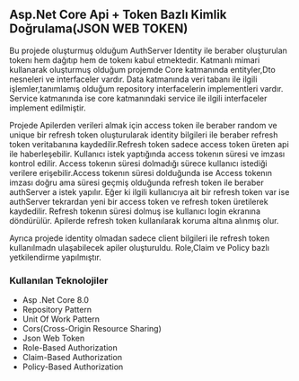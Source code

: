 ## Asp.Net Core Api + Token Bazlı Kimlik Doğrulama(JSON WEB TOKEN)

Bu projede oluşturmuş olduğum AuthServer Identity ile beraber oluşturulan tokenı hem dağıtıp hem de tokenı kabul etmektedir.
Katmanlı mimari kullanarak oluşturmuş olduğum projemde Core katmanında entityler,Dto nesneleri ve interfaceler vardır.
Data katmanında veri tabanı ile ilgili işlemler,tanımlamış olduğum repository interfacelerin implementleri  vardır.
Service katmanında ise core katmanındaki service ile ilgili interfaceler implement edilmiştir.

Projede Apilerden verileri almak için access token ile beraber random ve unique bir refresh token oluşturularak identity bilgileri ile beraber refresh token veritabanına kaydedilir.Refresh token sadece access token üreten api ile haberleşebilir.
Kullanıcı istek yaptığında access tokenın süresi ve imzası kontrol edilir.
Access tokenın süresi dolmadığı sürece kullanıcı istediği verilere erişebilir.Access tokenın süresi dolduğunda ise Access tokenın imzası doğru ama süresi geçmiş olduğunda refresh token ile beraber authServer a istek yapılır.
Eğer ki ilgili kullanıcıya ait bir refresh token var ise authServer tekrardan yeni bir access token ve refresh token üretilerek kaydedilir.
Refresh tokenın süresi dolmuş ise kullanıcı login ekranına döndürülür.
Apilerde refresh token kullanılarak koruma altına alınmış olur.

Ayrıca projede identity olmadan sadece client bilgileri ile refresh token kullanılmadn ulaşabilecek apiler oluşturuldu.
Role,Claim ve Policy bazlı yetkilendirme yapılmıştır.

### Kullanılan Teknolojiler
<ul>
<li>Asp .Net Core 8.0</li>
<li>Repository Pattern</li>
<li>Unit Of Work Pattern</li>
<li>Cors(Cross-Origin Resource Sharing)</li>
<li>Json Web Token</li>
<li>Role-Based Authorization</li>
<li>Claim-Based Authorization</li>
<li>Policy-Based Authorization</li>
</ul>















 
